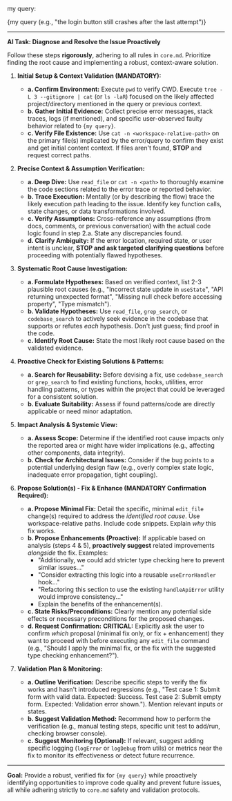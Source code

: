 my query:

{my query (e.g., "the login button still crashes after the last attempt")}

---

**AI Task: Diagnose and Resolve the Issue Proactively**

Follow these steps **rigorously**, adhering to all rules in `core.md`. Prioritize finding the root cause and implementing a robust, context-aware solution.

1.  **Initial Setup & Context Validation (MANDATORY):**
    *   **a. Confirm Environment:** Execute `pwd` to verify CWD. Execute `tree -L 3 --gitignore | cat` (or `ls -laR`) focused on the likely affected project/directory mentioned in the query or previous context.
    *   **b. Gather Initial Evidence:** Collect precise error messages, stack traces, logs (if mentioned), and specific user-observed faulty behavior related to `{my query}`.
    *   **c. Verify File Existence:** Use `cat -n <workspace-relative-path>` on the primary file(s) implicated by the error/query to confirm they exist and get initial content context. If files aren't found, **STOP** and request correct paths.

2.  **Precise Context & Assumption Verification:**
    *   **a. Deep Dive:** Use `read_file` or `cat -n <path>` to thoroughly examine the code sections related to the error trace or reported behavior.
    *   **b. Trace Execution:** Mentally (or by describing the flow) trace the likely execution path leading to the issue. Identify key function calls, state changes, or data transformations involved.
    *   **c. Verify Assumptions:** Cross-reference any assumptions (from docs, comments, or previous conversation) with the actual code logic found in step 2.a. State any discrepancies found.
    *   **d. Clarify Ambiguity:** If the error location, required state, or user intent is unclear, **STOP and ask targeted clarifying questions** before proceeding with potentially flawed hypotheses.

3.  **Systematic Root Cause Investigation:**
    *   **a. Formulate Hypotheses:** Based on verified context, list 2-3 plausible root causes (e.g., "Incorrect state update in `useState`", "API returning unexpected format", "Missing null check before accessing property", "Type mismatch").
    *   **b. Validate Hypotheses:** Use `read_file`, `grep_search`, or `codebase_search` to actively seek evidence in the codebase that supports or refutes *each* hypothesis. Don't just guess; find proof in the code.
    *   **c. Identify Root Cause:** State the most likely root cause based on the validated evidence.

4.  **Proactive Check for Existing Solutions & Patterns:**
    *   **a. Search for Reusability:** Before devising a fix, use `codebase_search` or `grep_search` to find existing functions, hooks, utilities, error handling patterns, or types within the project that could be leveraged for a consistent solution.
    *   **b. Evaluate Suitability:** Assess if found patterns/code are directly applicable or need minor adaptation.

5.  **Impact Analysis & Systemic View:**
    *   **a. Assess Scope:** Determine if the identified root cause impacts only the reported area or might have wider implications (e.g., affecting other components, data integrity).
    *   **b. Check for Architectural Issues:** Consider if the bug points to a potential underlying design flaw (e.g., overly complex state logic, inadequate error propagation, tight coupling).

6.  **Propose Solution(s) - Fix & Enhance (MANDATORY Confirmation Required):**
    *   **a. Propose Minimal Fix:** Detail the specific, minimal `edit_file` change(s) required to address the *identified root cause*. Use workspace-relative paths. Include code snippets. Explain *why* this fix works.
    *   **b. Propose Enhancements (Proactive):** If applicable based on analysis (steps 4 & 5), **proactively suggest** related improvements *alongside* the fix. Examples:
        *   "Additionally, we could add stricter type checking here to prevent similar issues..."
        *   "Consider extracting this logic into a reusable `useErrorHandler` hook..."
        *   "Refactoring this section to use the existing `handleApiError` utility would improve consistency..."
        *   Explain the benefits of the enhancement(s).
    *   **c. State Risks/Preconditions:** Clearly mention any potential side effects or necessary preconditions for the proposed changes.
    *   **d. Request Confirmation:** **CRITICAL:** Explicitly ask the user to confirm *which* proposal (minimal fix only, or fix + enhancement) they want to proceed with before executing any `edit_file` command (e.g., "Should I apply the minimal fix, or the fix with the suggested type checking enhancement?").

7.  **Validation Plan & Monitoring:**
    *   **a. Outline Verification:** Describe specific steps to verify the fix works and hasn't introduced regressions (e.g., "Test case 1: Submit form with valid data. Expected: Success. Test case 2: Submit empty form. Expected: Validation error shown."). Mention relevant inputs or states.
    *   **b. Suggest Validation Method:** Recommend how to perform the verification (e.g., manual testing steps, specific unit test to add/run, checking browser console).
    *   **c. Suggest Monitoring (Optional):** If relevant, suggest adding specific logging (`logError` or `logDebug` from utils) or metrics near the fix to monitor its effectiveness or detect future recurrence.

---

**Goal:** Provide a robust, verified fix for `{my query}` while proactively identifying opportunities to improve code quality and prevent future issues, all while adhering strictly to `core.md` safety and validation protocols.